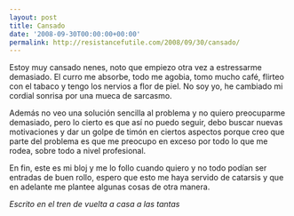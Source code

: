 ```yaml
---
layout: post
title: Cansado
date: '2008-09-30T00:00:00+00:00'
permalink: http://resistancefutile.com/2008/09/30/cansado/
---
```

Estoy muy cansado nenes, noto que empiezo otra vez a estressarme demasiado. El curro me absorbe, todo me agobia, tomo mucho café, flirteo con el tabaco y tengo los nervios a flor de piel. No soy yo, he cambiado mi cordial sonrisa por una mueca de sarcasmo. 

Además no veo una solución sencilla al problema y no quiero preocuparme demasiado, pero lo cierto es que así no puedo seguir, debo buscar nuevas motivaciones y dar un golpe de timón en ciertos aspectos porque creo que parte del problema es que me preocupo en exceso por todo lo que me rodea, sobre todo a nivel profesional. 

En fin, este es mi bloj y me lo follo cuando quiero y no todo podían ser entradas de buen rollo, espero que esto me haya servido de catarsis y que en adelante me plantee algunas cosas de otra manera. 

<em> Escrito en el tren de vuelta a casa a las tantas</em>



